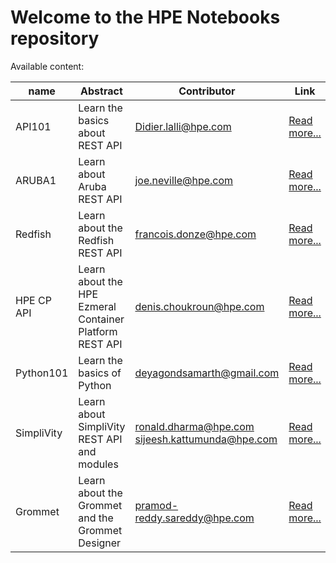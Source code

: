 # Welcome to the HPE Notebooks repository

Available content:

| name     | Abstract     | Contributor    | Link| Video |
| ---------| -------------| ---------------| ----- |----|              
| API101 | Learn the basics about REST API | Didier.lalli@hpe.com | [Read more...](API101/README.md)|  |
| ARUBA1 | Learn about Aruba REST API | joe.neville@hpe.com | [Read more...](ARUBA1/README.md)| tbc |
| Redfish | Learn about the Redfish REST API | francois.donze@hpe.com | [Read more...](Redfish/README.md)| |
| HPE CP API | Learn about the HPE Ezmeral Container Platform REST API | denis.choukroun@hpe.com | [Read more...](HPECPAPI/README.md) |  |
| Python101 | Learn the basics of Python | deyagondsamarth@gmail.com | [Read more...](PYTHON101/README.md)| tbc |
| SimpliVity | Learn about SimpliVity REST API and modules | ronald.dharma@hpe.com sijeesh.kattumunda@hpe.com | [Read more...](SIMPLIVITY/README.md) |  |
| Grommet | Learn about the Grommet and the Grommet Designer   | pramod-reddy.sareddy@hpe.com | [Read more...](Grommet/README.md)| tbc |

